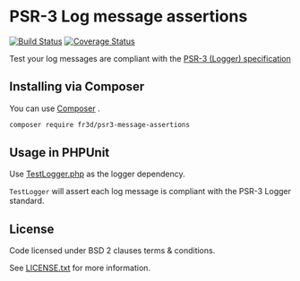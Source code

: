 # PSR-3 Log message assertions

[![Build Status](https://travis-ci.org/Maks3w/Psr3MessageAssertions.svg?branch=master)](https://travis-ci.org/Maks3w/Psr3MessageAssertions)
[![Coverage Status](https://coveralls.io/repos/Maks3w/Psr3MessageAssertions/badge.svg?branch=master)](https://coveralls.io/r/Maks3w/Psr3MessageAssertions?branch=master)

Test your log messages are compliant with the [PSR-3 (Logger) specification](https://github.com/php-fig/fig-standards/blob/master/accepted/PSR-3-logger-interface.md)

## Installing via Composer

You can use [Composer](https://getcomposer.org) .

```bash
composer require fr3d/psr3-message-assertions
```

## Usage in PHPUnit

Use [TestLogger.php](src/PhpUnit/TestLogger.php) as the logger dependency.

`TestLogger` will assert each log message is compliant with the PSR-3 Logger standard.

## License

  Code licensed under BSD 2 clauses terms & conditions.

  See [LICENSE.txt](LICENSE.txt) for more information.
